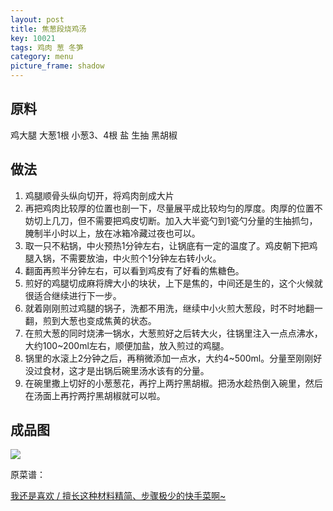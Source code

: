 ```yaml
---
layout: post
title: 焦葱段烧鸡汤
key: 10021
tags: 鸡肉 葱 冬笋
category: menu
picture_frame: shadow
---
```


## 原料

鸡大腿
大葱1根
小葱3、4根
盐
生抽
黑胡椒
<!--more-->

## 做法

1. 鸡腿顺骨头纵向切开，将鸡肉剖成大片
2. 再把鸡肉比较厚的位置也剖一下，尽量展平成比较均匀的厚度。肉厚的位置不妨切上几刀，但不需要把鸡皮切断。加入大半瓷勺到1瓷勺分量的生抽抓匀，腌制半小时以上，放在冰箱冷藏过夜也可以。
3. 取一只不粘锅，中火预热1分钟左右，让锅底有一定的温度了。鸡皮朝下把鸡腿入锅，不需要放油，中火煎个1分钟左右转小火。
4. 翻面再煎半分钟左右，可以看到鸡皮有了好看的焦糖色。
5. 煎好的鸡腿切成麻将牌大小的块状，上下是焦的，中间还是生的，这个火候就很适合继续进行下一步。
6. 就着刚刚煎过鸡腿的锅子，洗都不用洗，继续中小火煎大葱段，时不时地翻一翻，煎到大葱也变成焦黄的状态。
7. 在煎大葱的同时烧沸一锅水，大葱煎好之后转大火，往锅里注入一点点沸水，大约100~200ml左右，顺便加盐，放入煎过的鸡腿。
8. 锅里的水滚上2分钟之后，再稍微添加一点水，大约4~500ml。分量至刚刚好没过食材，这才是出锅后碗里汤水该有的分量。
9. 在碗里撒上切好的小葱葱花，再拧上两拧黑胡椒。把汤水趁热倒入碗里，然后在汤面上再拧两拧黑胡椒就可以啦。



## 成品图

![](<https://s3-us-west-1.amazonaws.com/menchi.xyz/%E7%84%A6%E8%91%B1%E6%AE%B5%E7%83%A7%E9%B8%A1%E6%B1%A4.JPG>)

原菜谱：

[我还是喜欢 / 擅长这种材料精简、步骤极少的快手菜啊~](https://mp.weixin.qq.com/s/GxT4Dr8PuTvO49T1e6eKYg)
